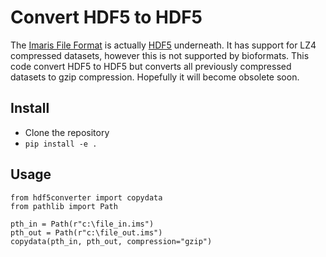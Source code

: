 # Convert HDF5 to HDF5
The [Imaris File Format](https://imaris.oxinst.com/support/imaris-file-format) is actually [HDF5](https://www.hdfgroup.org/) underneath. It has support for LZ4 compressed datasets, however this is not supported by bioformats. This code convert HDF5 to HDF5 but converts all previously compressed datasets to gzip compression. Hopefully it will become obsolete soon.

## Install
* Clone the repository
* `pip install -e .`

## Usage
```
from hdf5converter import copydata
from pathlib import Path

pth_in = Path(r"c:\file_in.ims")
pth_out = Path(r"c:\file_out.ims")
copydata(pth_in, pth_out, compression="gzip")
```
